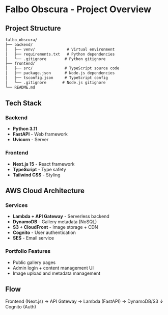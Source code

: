 # Falbo Obscura - Project Overview

## Project Structure

```txt
falbo_obscura/
├── backend/
│   ├── venv/              # Virtual environment
│   ├── requirements.txt   # Python dependencies
│   └── .gitignore        # Python gitignore
├── frontend/
│   ├── src/              # TypeScript source code
│   ├── package.json      # Node.js dependencies
│   ├── tsconfig.json     # TypeScript config
│   └── .gitignore       # Node.js gitignore
└── README.md
```

## Tech Stack

### Backend

- **Python 3.11**
- **FastAPI** - Web framework
- **Uvicorn** - Server

### Frontend

- **Next.js 15** - React framework
- **TypeScript** - Type safety
- **Tailwind CSS** - Styling

## AWS Cloud Architecture

### Services
- **Lambda + API Gateway** - Serverless backend
- **DynamoDB** - Gallery metadata (NoSQL)
- **S3 + CloudFront** - Image storage + CDN
- **Cognito** - User authentication
- **SES** - Email service

### Portfolio Features
- Public gallery pages
- Admin login + content management UI
- Image upload and metadata management

## Flow

Frontend (Next.js) → API Gateway → Lambda (FastAPI) → DynamoDB/S3
                                            ↓
                                      Cognito (Auth)
